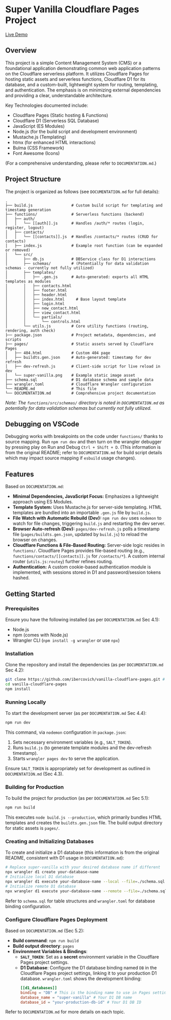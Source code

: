 # Super Vanilla Cloudflare Pages Project

[Live Demo](https://super-vanilla-cloudflare-pages.pages.dev/)

## Overview

This project is a simple Content Management System (CMS) or a foundational application demonstrating common web application patterns on the Cloudflare serverless platform. It utilizes Cloudflare Pages for hosting static assets and serverless functions, Cloudflare D1 for its database, and a custom-built, lightweight system for routing, templating, and authentication. The emphasis is on minimizing external dependencies and providing a clear, understandable architecture.

Key Technologies documented include:

- Cloudflare Pages (Static hosting & Functions)
- Cloudflare D1 (Serverless SQL Database)
- JavaScript (ES Modules)
- Node.js (for the build script and development environment)
- Mustache.js (Templating)
- htmx (for enhanced HTML interactions)
- Bulma (CSS Framework)
- Font Awesome (Icons)

(For a comprehensive understanding, please refer to `DOCUMENTATION.md`.)

## Project Structure

The project is organized as follows (see `DOCUMENTATION.md` for full details):

```
.
├── build.js                 # Custom build script for templating and timestamp generation
├── functions/               # Serverless functions (backend)
│   ├── auth/
│   │   └── [[auth]].js      # Handles /auth/* routes (login, register, logout)
│   ├── contacts/
│   │   └── [[contacts]].js  # Handles /contacts/* routes (CRUD for contacts)
│   ├── index.js             # Example root function (can be expanded or removed)
│   └── src/
│       ├── db.js            # DBService class for D1 interactions
│       ├── schemas/         # (Potentially for data validation schemas - currently not fully utilized)
│       ├── templates/
│       │   ├── .gen.js      # Auto-generated: exports all HTML templates as modules
│       │   ├── contacts.html
│       │   ├── footer.html
│       │   ├── header.html
│       │   ├── index.html     # Base layout template
│       │   ├── login.html
│       │   ├── new_contact.html
│       │   ├── view_contact.html
│       │   └── partials/
│       │       └── controls.html
│       └── utils.js         # Core utility functions (routing, rendering, auth check)
├── package.json             # Project metadata, dependencies, and scripts
├── pages/                   # Static assets served by Cloudflare Pages
│   ├── 404.html             # Custom 404 page
│   ├── buildts.gen.json     # Auto-generated: timestamp for dev refresh
│   ├── dev-refresh.js       # Client-side script for live reload in dev
│   └── super-vanilla.png    # Example static image asset
├── schema.sql               # D1 database schema and sample data
├── wrangler.toml            # Cloudflare Wrangler configuration
└── README.md                # This file
└── DOCUMENTATION.md         # Comprehensive project documentation
```

_Note: The `functions/src/schemas/` directory is noted in `DOCUMENTATION.md` as potentially for data validation schemas but currently not fully utilized._

## Debugging on VSCode

Debugging works with breakpoints on the code under `functions/` thanks to source mapping. Run `npm run dev` and then turn on the wrangler debugger by pressing play on Run and Debug `Ctrl + Shift + D`. (This information is from the original README; refer to `DOCUMENTATION.md` for build script details which may impact source mapping if `esbuild` usage changes).

## Features

Based on `DOCUMENTATION.md`:

- **Minimal Dependencies, JavaScript Focus:** Emphasizes a lightweight approach using ES Modules.
- **Template System:** Uses Mustache.js for server-side templating. HTML templates are bundled into an importable `.gen.js` file by `build.js`.
- **File Watch with Automatic Rebuild (Dev):** `npm run dev` uses `nodemon` to watch for file changes, triggering `build.js` and restarting the dev server.
- **Browser Auto-refresh (Dev):** `pages/dev-refresh.js` polls a timestamp file (`pages/buildts.gen.json`, updated by `build.js`) to reload the browser on changes.
- **Cloudflare Functions & File-Based Routing:** Server-side logic resides in `functions/`. Cloudflare Pages provides file-based routing (e.g., `functions/contacts/[[contacts]].js` for `/contacts/*`). A custom internal router (`utils.js:routey`) further refines routing.
- **Authentication:** A custom cookie-based authentication module is implemented, with sessions stored in D1 and password/session tokens hashed.

## Getting Started

### Prerequisites

Ensure you have the following installed (as per `DOCUMENTATION.md` Sec 4.1):

- Node.js
- npm (comes with Node.js)
- Wrangler CLI (`npm install -g wrangler` or use `npx`)

### Installation

Clone the repository and install the dependencies (as per `DOCUMENTATION.md` Sec 4.2):

```sh
git clone https://github.com/ibercovich/vanilla-cloudflare-pages.git # Or your fork
cd vanilla-cloudflare-pages
npm install
```

### Running Locally

To start the development server (as per `DOCUMENTATION.md` Sec 4.4):

```sh
npm run dev
```

This command, via `nodemon` configuration in `package.json`:

1. Sets necessary environment variables (e.g., `SALT_TOKEN`).
2. Runs `build.js` (to generate template modules and the dev-refresh timestamp).
3. Starts `wrangler pages dev` to serve the application.

Ensure `SALT_TOKEN` is appropriately set for development as outlined in `DOCUMENTATION.md` (Sec 4.3).

### Building for Production

To build the project for production (as per `DOCUMENTATION.md` Sec 5.1):

```sh
npm run build
```

This executes `node build.js --production`, which primarily bundles HTML templates and creates the `buildts.gen.json` file. The build output directory for static assets is `pages/`.

### Creating and Initializing Databases

To create and initialize a D1 database (this information is from the original README, consistent with D1 usage in `DOCUMENTATION.md`):

```sh
# Replace super-vanilla with your desired database name if different
npx wrangler d1 create your-database-name
# Initialize local D1 database
npx wrangler d1 execute your-database-name --local --file=./schema.sql
# Initialize remote D1 database
npx wrangler d1 execute your-database-name --remote --file=./schema.sql
```

Refer to `schema.sql` for table structures and `wrangler.toml` for database binding configuration.

### Configure Cloudflare Pages Deployment

Based on `DOCUMENTATION.md` (Sec 5.2):

- **Build command**: `npm run build`
- **Build output directory**: `pages`
- **Environment Variables & Bindings**:
  - **`SALT_TOKEN`**: Set as a **secret** environment variable in the Cloudflare Pages project settings.
  - **D1 Database**: Configure the D1 database binding named `DB` in the Cloudflare Pages project settings, linking it to your production D1 database. `wrangler.toml` shows the development binding:
    ```toml
    [[d1_databases]]
    binding = "DB" # This is the binding name to use in Pages settings
    database_name = "super-vanilla" # Your D1 DB name
    database_id = "your-production-db-id" # Your D1 DB ID
    ```

Refer to `DOCUMENTATION.md` for more details on each topic.
